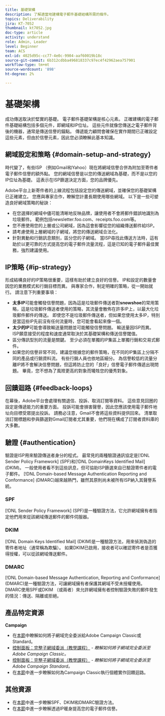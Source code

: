 ```yaml
---
title: 基礎架構
description: 了解適當地建構電子郵件基礎結構所需的條件。
topics: Deliverability
jira: KT-7052
thumbnail: kt7052.jpg
doc-type: article
activity: understand
role: Admin, Leader
level: Beginner
team: ACS
exl-id: 4025d95c-cc77-4e0c-9904-aaf60019b18c
source-git-commit: 6b312cdbba496818337c97ec4f42962aea757901
workflow-type: tm+mt
source-wordcount: '898'
ht-degree: 2%

---
```


# 基礎架構

成功傳送取決於堅實的基礎。 電子郵件基礎架構是核心元素。 正確建構的電子郵件基礎結構包括多個元件，即網域和IP位址。 這些元件就像您傳送之電子郵件背後的機器，通常是傳送信譽的錨點。 傳遞能力顧問會確保在實作期間已正確設定這些元素，但由於信譽元素，因此您必須瞭解此基本知識。

## 網域設定和策略 {#domain-setup-and-strategy}

時代變了，有些ISP （例如Gmail和Yahoo）現在將網域信譽合併為附加至寄件者電子郵件信譽的額外點。 您的網域信譽是以您的傳送網域為基礎，而不是以您的IP位址為基礎。 這表示在ISP篩選決定方面，您的品牌優先。

Adobe平台上新寄件者的上線流程包括設定您的傳送網域，並確保您的基礎架構已正確建立。 您應與專家合作，瞭解您計畫長期使用哪些網域。 以下是一些可塑造良好網域策略的秘訣：

* 在您選擇的網域中儘可能清晰地反映品牌，讓使用者不會將郵件錯誤地識別為垃圾郵件。 範例包括newsletter.foo.com、receipts.foo.com等。
* 您不應使用您的上層或公司網域，因為這會影響從您的組織傳送郵件給ISP。
* 請考慮使用上層網域的子網域，將您的傳送網域合法化。
* 針對異動和行銷訊息類別，區分您的子網域。 當ISP尋找此傳送方法時，這有助於以更可靠的方式提高您的電子郵件流量流程，這是已知的電子郵件最佳實務，強烈建議使用。

## IP策略 {#ip-strategy}

形成結構良好的IP策略很重要，這樣有助於建立良好的信譽。 IP和設定的數量會因您的業務模式和行銷目標而異。 與專家合作，制定明確的策略，從一開始就行。 請注意下列重要事項：

* **太多IP**&#x200B;可能會觸發信譽問題，因為這是垃圾郵件傳送者對&#x200B;**snowshoe**&#x200B;的常用策略，這是垃圾郵件傳送者使用的策略，其流量會散佈在許多IP上，以最大化垃圾郵件郵件的傳送。 即使您不是垃圾郵件傳送者，但如果您使用太多IP，特別是當這些IP先前沒有任何流量時，您可能會看起來像一個。
* **太少的IP**&#x200B;可能會導致輸送量問題並可能觸發信譽問題。 輸送量因ISP而異。 ISP願意接受的程度和速度通常取決於其基礎架構和傳送信譽閾值。
* 區分傳訊型別的流量是關鍵。 至少必須在單獨的IP集區上單獨行銷和交易式郵件。
* 如果您的信譽非常不同，建議您根據您的郵件策略，在不同的IP集區上分隔不同的產品或行銷資料流。 有些行銷人員也依地區細分。 為信譽較低的流量分離IP將不會解決信譽問題，但這將防止您的「良好」信譽電子郵件傳遞出現問題。 畢竟，您不想為了風險更高的對象而犧牲您的優秀對象。

## 回饋迴路 {#feedback-loops}

在幕後，Adobe平台會處理有關退信、投訴、取消訂閱等資料。 這些意見回圈的設定是傳遞能力的重要方面。 投訴可能會損害聲譽，因此您應該使用電子郵件地址向目標受眾提出投訴。 請務必注意，Gmail不會將這些資料提供回來。 清單取消訂閱標題和參與篩選對Gmail訂閱者尤其重要，他們現在構成了訂閱者資料庫的大多數。

## 驗證 {#authentication}

驗證是ISP用來驗證傳送者身分的程式。 最常見的兩種驗證通訊協定是[!DNL Sender Policy Framework] (SPF)和[!DNL DomainKeys Identified Mail] (DKIM)。 一般使用者看不到這些訊息，但可協助ISP篩選來自已驗證寄件者的電子郵件。 [!DNL Domain-based Message Authentication Reporting and Conformance] (DMARC)越來越熱門，雖然其原則尚未被所有ISP納入其聲譽系統。

### SPF

[!DNL Sender Policy Framework] (SPF)是一種驗證方法，它允許網域擁有者指定他們用來從該網域傳送郵件的郵件伺服器。

### DKIM

[!DNL Domain Keys Identified Mail] (DKIM)是一種驗證方法，用來偵測偽造的寄件者地址（通常稱為欺騙）。 如果DKIM已啟用，接收者可以確認寄件者是否獲得授權，可以從該網域傳送郵件。

### DMARC

[!DNL Domain-based Message Authentication, Reporting and Conformance] (DMARC)是一種驗證方法，可讓網域擁有者保護其網域不受未授權使用。 DMARC使用SPF或DKIM （或兩者）來允許網域擁有者控制驗證失敗的郵件發生的情況：傳送、隔離或拒絕。

## 產品特定資源

**Campaign**

* 在[本節](/help/additional-resources/ac-domain-name-setup.md)中瞭解如何將子網域完全委派給Adobe Campaign Classic或Standard。
* [控制面板：完整子網域委派（教學課程）](https://experienceleague.adobe.com/docs/campaign-classic-learn/control-panel/subdomains-and-certificates/subdomain-delegation.html) - *瞭解如何將子網域完全委派至Adobe Campaign Classic。*
* [控制面板：完整子網域委派（教學課程）](https://experienceleague.adobe.com/docs/campaign-standard-learn/control-panel/subdomains-and-certificates/subdomain-delegation.html) - *瞭解如何將子網域完全委派至Adobe Campaign Standard。*
* 在[本節](/help/additional-resources/acc-technical-recommendations.md#feedback-loop-acc)中進一步瞭解如何為Campaign Classic執行個體實作回饋迴路。

## 其他資源

* 在[本節](/help/additional-resources/authentication.md)中進一步瞭解SPF、DKIM和DMARC驗證方法。
* 在[本節](/help/additional-resources/increase-reputation-with-ip-warming.md)中進一步瞭解透過IP暖身提高您的電子郵件信譽。
